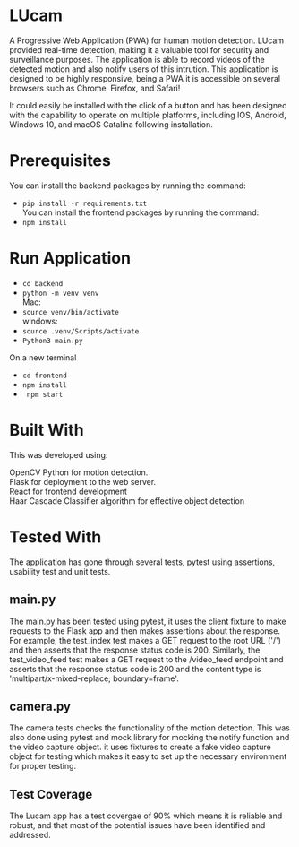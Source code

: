 # LUcam 

A Progressive Web Application (PWA) for human motion detection. LUcam provided real-time detection, making it a valuable tool for security and surveillance purposes. The application is able to record videos of the detected motion and also notify users of this intrution. This application is designed to be highly responsive, being a PWA it is accessible on several browsers such as Chrome, Firefox, and Safari! 

It could easily be installed with the click of a button and has been designed with the capability to operate on multiple platforms, including IOS, Android, Windows 10, and macOS Catalina following installation.

# Prerequisites<br/>
You can install the backend packages by running the command: <br/>
* `pip install -r requirements.txt` <br/>
You can install the frontend packages by running the command: <br/>
* `npm install`

# Run Application 
* `cd backend ` <br/>
* `python -m venv venv`<br/>
Mac: 
* `source venv/bin/activate` <br/>
windows: 
* `source .venv/Scripts/activate` <br/>
* `Python3 main.py` <br/>

On a new terminal <br/>
* `cd frontend` <br/>
* `npm install` <br/>
* ` npm start`<br/>


# Built With
This was developed using: <br/>

OpenCV Python for motion detection. <br/>
Flask for deployment to the web server.<br/>
React for frontend development <br/>
Haar Cascade Classifier algorithm for effective object detection<br/>

# Tested With
The application has gone through several tests, pytest using assertions, usability test and unit tests. <br/>

## main.py
The main.py has been tested using pytest, it uses the client fixture to make requests to the Flask app and then makes assertions about the response. For example, the test_index test makes a GET request to the root URL ('/') and then asserts that the response status code is 200. Similarly, the test_video_feed test makes a GET request to the /video_feed endpoint and asserts that the response status code is 200 and the content type is 'multipart/x-mixed-replace; boundary=frame'.

## camera.py
The camera tests checks the functionality of the motion detection. This was also done using pytest and mock library for mocking the notify function and the video capture object. it uses fixtures to create a fake video capture object for testing which makes it easy to set up the necessary environment for proper testing.

## Test Coverage
The Lucam app has a test covergae of 90% which means it is reliable and robust, and that most of the potential issues have been identified and addressed.